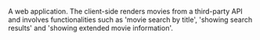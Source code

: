A web application. The client-side renders movies from a third-party API and involves functionalities such as 'movie search by title', 'showing search results' and 'showing extended movie information'.
